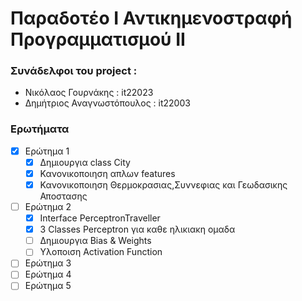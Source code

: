 # Παραδοτέο Ι Αντικημενοστραφή Προγραμματισμού ΙΙ

### Συνάδελφοι του project :
* Νικόλαος Γουρνάκης : it22023
* Δημήτριος Αναγνωστόπουλος : it22003


### Ερωτήματα
- [x] Ερώτημα 1
  - [x] Δημιουργια class City
  - [x] Κανονικοποιηση απλων features
  - [x] Κανονικοποιηση Θερμοκρασιας,Συννεφιας και Γεωδασικης Αποστασης
- [ ] Ερώτημα 2
  - [x] Interface PerceptronTraveller 
  - [x] 3 Classes Perceptron για καθε ηλικιακη ομαδα
  - [ ] Δημιουργια Bias & Weights
  - [ ] Υλοποιση Activation Function
- [ ] Ερώτημα 3
- [ ] Ερώτημα 4
- [ ] Ερώτημα 5
